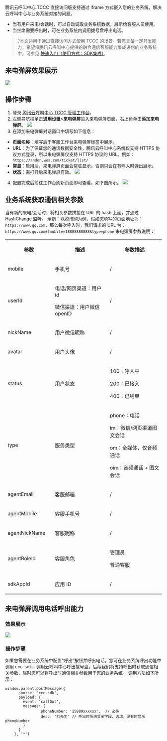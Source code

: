 腾讯云呼叫中心  TCCC 直接访问版支持通过 iframe 方式嵌入您的业务系统，解决云呼叫中心与业务系统对接的问题。
- 当有用户来电/会话时，可以自动调取业务系统数据，展示给客服人员使用。
- 当坐席需要呼出时，可在业务系统内调用拨号盘呼出电话。

>?本文适用于通过直接访问方式使用 TCCC 的场景。若您具备一定开发能力，希望将腾讯云呼叫中心提供的融合通信客服能力集成进您的业务系统中，可参见 [快速入门（使用方式：SDK集成）](https://cloud.tencent.com/document/product/679/73495)。

## 来电弹屏效果展示
![](https://qcloudimg.tencent-cloud.cn/raw/54b35bf38e1334152185cf7e14a2c35b.png)

## 操作步骤
1. 登录 [腾讯云呼叫中心 TCCC 管理工作台](https://cloud.tencent.com/document/product/679/73497#logintccc)。
2. 左侧导航栏单击**通用设置**>**来电弹屏**进入来电弹屏页面，右上角单击**添加来电弹屏**。
![](https://qcloudimg.tencent-cloud.cn/raw/fd2a08d5b6f14ae432e0b559ff9197b3.png)
3. 在添加来电弹屏对话窗口中填写如下信息：
 - **页面名称**：填写后于客服工作台来电弹屏标签中展示。
 - **URL**：为了保证您的通话数据安全性，腾讯云呼叫中心系统仅支持 HTTPS 协议方式登录，所以来电弹屏仅支持 HTTPS 协议的 URL。例如：`https://andon.woa.com/ticket/list/`
 - **常显**：启用后，来电弹屏页面会常驻显示，否则只会在有呼入时弹出展示。
 - **状态**：需打开后来电弹屏有效。
![](https://qcloudimg.tencent-cloud.cn/raw/c07daf753bbb2350dbba0e7eb0c31267.png)
4. 配置完成后前往工作台刷新页面即可查看，如下图所示。
![](https://qcloudimg.tencent-cloud.cn/raw/226b06d1a42f262c56f6040cdad44a2c.png)

## 业务系统获取通信相关参数
当有新的来电/会话时，将相关参数拼接在 URL 的 hash 上面，并通过 HashChange 监听。
示例：以腾讯网为例，假如您填写的页面地址为：`https://www.qq.com`，那么每次呼入时，我们请求的 URL 为：`https://www.qq.com#?mobile=18888888888&type=phone`
来电弹屏参数说明：
<table >
<tbody>
<tr>
<th  width="143.66666666666666" colspan="1" rowspan="1"><p>参数</p></td>
 <th  width="214.6" colspan="1" rowspan="1"><p>描述</p></td>
 <th  width="206.6" colspan="1" rowspan="1"><p>参数描述</p></td>
 </tr>

<tr>
<td  width="143.66666666666666" colspan="1" rowspan="1"><p>mobile</p></td>
 <td  width="214.6" colspan="1" rowspan="1"><p>手机号</p></td>
 <td  width="206.6" colspan="1" rowspan="1"><p>/</p></td>
 </tr>

<tr>
<td  width="143.66666666666666" colspan="1" rowspan="1"><p>userId</p></td>
 <td  width="214.6" colspan="1" rowspan="1"><p>电话/网页渠道：用户 id</p>

<p>微信渠道：用户微信 openID</p></td>
 <td  width="206.6" colspan="1" rowspan="1"><p>/</p></td>
 </tr>

<tr>
<td  width="143.66666666666666" colspan="1" rowspan="1"><p>nickName</p></td>
 <td  width="214.6" colspan="1" rowspan="1"><p>用户微信昵称</p></td>
 <td  width="206.6" colspan="1" rowspan="1"><p>/</p></td>
 </tr>

<tr>
<td  width="143.66666666666666" colspan="1" rowspan="1"><p>avatar</p></td>
 <td  width="214.6" colspan="1" rowspan="1"><p>用户头像</p></td>
 <td  width="206.6" colspan="1" rowspan="1"><p>/</p></td>
 </tr>

<tr>
<td  width="143.66666666666666" colspan="1" rowspan="1"><p>status</p></td>
 <td  width="214.6" colspan="1" rowspan="1"><p>用户状态</p></td>
 <td  width="206.6" colspan="1" rowspan="1"><p>100：呼入中</p>

<p>200：已接入</p>

<p>400：已结束</p></td>
 </tr>

<tr>
<td  width="143.66666666666666" colspan="1" rowspan="1"><p>type</p></td>
 <td  width="214.6" colspan="1" rowspan="1"><p>服务类型</p></td>
 <td  width="206.6" colspan="1" rowspan="1"><p>phone：电话</p>

<p>im：微信/网页渠道图文会话</p>

<p>om：全媒体，仅音频通话</p>

<p>oim：音频通话 + 图文会话</p></td>
 </tr>

<tr>
<td  width="143.66666666666666" colspan="1" rowspan="1"><p>agentEmail</p></td>
 <td  width="214.6" colspan="1" rowspan="1"><p>客服邮箱</p></td>
 <td  width="206.6" colspan="1" rowspan="1"><p>/</p></td>
 </tr>

<tr>
<td  width="143.66666666666666" colspan="1" rowspan="1"><p>agentMobile</p></td>
 <td  width="214.6" colspan="1" rowspan="1"><p>客服手机号</p></td>
 <td  width="206.6" colspan="1" rowspan="1"><p>/</p></td>
 </tr>

<tr>
<td  width="143.66666666666666" colspan="1" rowspan="1"><p>agentNickName</p></td>
 <td  width="214.6" colspan="1" rowspan="1"><p>客服昵称</p></td>
 <td  width="206.6" colspan="1" rowspan="1"><p>/</p></td>
 </tr>

<tr>
<td  width="143.66666666666666" colspan="1" rowspan="1"><p>agentRoleId</p></td>
 <td  width="214.6" colspan="1" rowspan="1"><p>客服角色</p></td>
 <td  width="206.6" colspan="1" rowspan="1"><p>管理员</p>

<p>普通客服</p></td>
 </tr>

<tr>
<td  width="143.66666666666666" colspan="1" rowspan="1"><p>sdkAppId</p></td>
 <td  width="214.6" colspan="1" rowspan="1"><p>应用 ID</p></td>
 <td  width="206.6" colspan="1" rowspan="1"><p>/</p></td>
</tr>

</tbody>
</table>


## 来电弹屏调用电话呼出能力
### 效果展示
![](https://qcloudimg.tencent-cloud.cn/raw/fcab5b0bc42d1374fd322bf263ec1a34.png)

### 操作步骤
如果您需要在业务系统中配置“呼出”按钮并呼出电话，您可在业务系统呼出功能中调用 ccc-sdk，调用云呼叫中心呼出拨号盘。后续我们将支持呼出时获取通信相关参数，届时您可以将呼出时通信相关参数用于您的业务系统。
调用方法如下所示：

```
window.parent.postMessage({
      source: 'ccc-sdk',
      payload: {
        event: 'callOut',
        message: {
                phoneNumber: '15889xxxxxx',  // 必传
                desc: '刘先生' // 呼出时系统显示字段，选填，没有时显示 phoneNumber
        }
      }
    }, '*')

```
